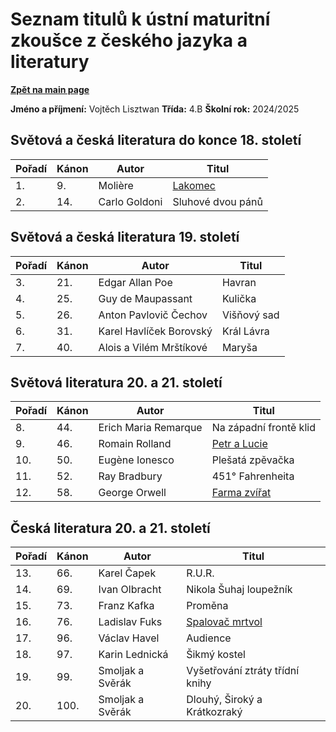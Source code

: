 # Seznam titulů k ústní maturitní zkoušce z českého jazyka a literatury
**[Zpět na main page](https://github.com/ruzovybanan1254/maturita2025/tree/main)**

**Jméno a příjmení:** Vojtěch Lisztwan
**Třída:** 4.B
**Školní rok:** 2024/2025

## Světová a česká literatura do konce 18. století

| Pořadí | Kánon | Autor         | Titul       |
| ------ | ----- | ------------- | ----------- |
| 1.     | 9.    | Molière       | [Lakomec](https://github.com/ruzovybanan1254/maturita2025/blob/main/ustni/CJ/%5BMOLIERE%5D%20Lakomec.pdf)     |
| 2.     | 14.   | Carlo Goldoni | Sluhové dvou pánů |

## Světová a česká literatura 19. století

| Pořadí | Kánon | Autor                   | Titul         |
| ------ | ----- | ----------------------- | ------------- |
| 3.     | 21.   | Edgar Allan Poe         | Havran        |
| 4.     | 25.   | Guy de Maupassant       | Kulička       |
| 5.     | 26.   | Anton Pavlovič Čechov   | Višňový sad   |
| 6.     | 31.   | Karel Havlíček Borovský | Král Lávra    |
| 7.     | 40.   | Alois a Vilém Mrštíkové  | Maryša        |

## Světová literatura 20. a 21. století

| Pořadí | Kánon | Autor                 | Titul                       |
| ------ | ----- | --------------------- | --------------------------- |
| 8.     | 44.   | Erich Maria Remarque    | Na západní frontě klid      |
| 9.     | 46.   | Romain Rolland          | [Petr a Lucie](https://github.com/ruzovybanan1254/maturita2025/blob/main/ustni/CJ/9.%20Petr%20a%20Lucie/%5BROLLAND%5D%20Petr%20a%20Lucie.pdf)                |
| 10.    | 50.   | Eugène Ionesco          | Plešatá zpěvačka            |
| 11.    | 52.   | Ray Bradbury            | 451° Fahrenheita            |
| 12.    | 58.   | George Orwell           | [Farma zvířat](https://github.com/ruzovybanan1254/maturita2025/blob/main/ustni/CJ/12.%20Farma%20zv%C3%AD%C5%99at/%5BORWELL%5D%20Farma%20zv%C3%AD%C5%99at.pdf) |

## Česká literatura 20. a 21. století

| Pořadí | Kánon | Autor             | Titul                       |
| ------ | ----- | ----------------- | --------------------------- |
| 13.    | 66.   | Karel Čapek         | R.U.R.                      |
| 14.    | 69.   | Ivan Olbracht        | Nikola Šuhaj loupežník     |
| 15.    | 73.   | Franz Kafka         | Proměna                     |
| 16.    | 76.   | Ladislav Fuks       | [Spalovač mrtvol](https://github.com/ruzovybanan1254/maturita2025/blob/main/ustni/CJ/%5BFUKS%5D%20Spalovau%CC%88%20mrtvol.pdf)             |
| 17.    | 96.   | Václav Havel        | Audience                    |
| 18.    | 97.   | Karin Lednická      | Šikmý kostel                |
| 19.    | 99.   | Smoljak a Svěrák    | Vyšetřování ztráty třídní knihy |
| 20.    | 100.  | Smoljak a Svěrák    | Dlouhý, Široký a Krátkozraký |
